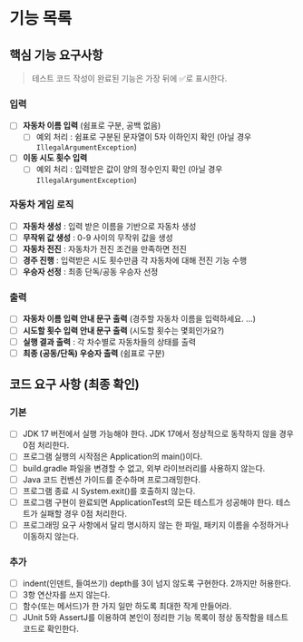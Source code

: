 # 기능 목록

## 핵심 기능 요구사항

> 테스트 코드 작성이 완료된 기능은 가장 뒤에 ✅로 표시한다.

### 입력
- [ ] **자동차 이름 입력** (쉼표로 구분, 공백 없음)
    - [ ] 예외 처리 : 쉼표로 구분된 문자열이 5자 이하인지 확인 (아닐 경우 `IllegalArgumentException`)
- [ ] **이동 시도 횟수 입력**
    - [ ] 예외 처리 : 입력받은 값이 양의 정수인지 확인 (아닐 경우 `IllegalArgumentException`)

### 자동차 게임 로직
- [ ] **자동차 생성** : 입력 받은 이름을 기반으로 자동차 생성
- [ ] **무작위 값 생성** : 0-9 사이의 무작위 값을 생성
- [ ] **자동차 전진** : 자동차가 전진 조건을 만족하면 전진
- [ ] **경주 진행** : 입력받은 시도 횟수만큼 각 자동차에 대해 전진 기능 수행
- [ ] **우승자 선정** : 최종 단독/공동 우승자 선정

### 출력
- [ ] **자동차 이름 입력 안내 문구 출력** (경주할 자동차 이름을 입력하세요. ...)
- [ ] **시도할 횟수 입력 안내 문구 출력** (시도할 횟수는 몇회인가요?)
- [ ] **실행 결과 출력** : 각 차수별로 자동차들의 상태를 출력
- [ ] **최종 (공동/단독) 우승자 출력** (쉼표로 구분)

## 코드 요구 사항 (최종 확인)

### 기본

- [ ] JDK 17 버전에서 실행 가능해야 한다. JDK 17에서 정상적으로 동작하지 않을 경우 0점 처리한다.
- [ ] 프로그램 실행의 시작점은 Application의 main()이다.
- [ ] build.gradle 파일을 변경할 수 없고, 외부 라이브러리를 사용하지 않는다.
- [ ] Java 코드 컨벤션 가이드를 준수하며 프로그래밍한다.
- [ ] 프로그램 종료 시 System.exit()를 호출하지 않는다.
- [ ] 프로그램 구현이 완료되면 ApplicationTest의 모든 테스트가 성공해야 한다. 테스트가 실패할 경우 0점 처리한다.
- [ ] 프로그래밍 요구 사항에서 달리 명시하지 않는 한 파일, 패키지 이름을 수정하거나 이동하지 않는다.

### 추가
- [ ] indent(인덴트, 들여쓰기) depth를 3이 넘지 않도록 구현한다. 2까지만 허용한다.
- [ ] 3항 연산자를 쓰지 않는다.
- [ ] 함수(또는 메서드)가 한 가지 일만 하도록 최대한 작게 만들어라.
- [ ] JUnit 5와 AssertJ를 이용하여 본인이 정리한 기능 목록이 정상 동작함을 테스트 코드로 확인한다.